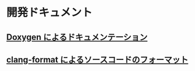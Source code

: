 # 開発ドキュメント

## [Doxygen によるドキュメンテーション](./for_doxygen.md)

## [clang-format によるソースコードのフォーマット](./for-clang-format.md)
